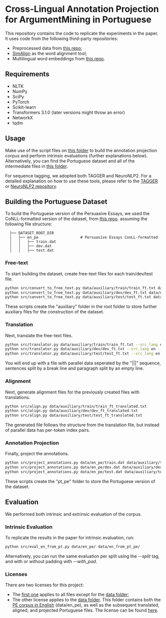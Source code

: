 Cross-Lingual Annotation Projection for ArgumentMining in Portuguese
===============
This repository contains the code to replicate the experiments in the paper.
It uses code from the following third-party repositories:
- Preprocessed data from [this repo](https://github.com/UKPLab/acl2017-neural_end2end_am);
- [SimAlign](https://github.com/cisnlp/simalign) as the word alignment tool;
- Multilingual word embeddings from [this repo](https://github.com/facebookresearch/MUSE).

## Requirements
- NLTK
- NumPy
- SciPy
- PyTorch
- Scikit-learn
- Transformers 3.1.0 (later versions might throw an error)
- NetworkX
- tqdm

## Usage
Make use of the script files on [this folder](https://github.com/AfonsoSalgadoSousa/argumentation_mining_pt/tree/main/scripts) to build the annotation projection corpus and perform intrinsic evaluations (further explanations below). Alternatively, you can find the Portuguese dataset and all of the intermediate files in [this folder](https://github.com/AfonsoSalgadoSousa/argumentation_mining_pt/tree/main/data).

For sequence tagging, we adopted both TAGGER and NeuroNLP2. For a detailed explanation on how to use these tools, please refer to the [TAGGER](https://github.com/achernodub/targer) or [NeuroNLP2 repository](https://github.com/XuezheMax/NeuroNLP2).

## Building the Portuguese Dataset
To build the Portuguese version of the Persuasive Essays, we used the CoNLL-formatted version of the dataset, from [this repo](https://github.com/UKPLab/acl2017-neural_end2end_am). assuming the following file structure:
```angular2
  ├── DATASET_ROOT_DIR
  │   ├── en_pe                   # Persuasive Essays ConLL-formatted
  │   │   ├── train.dat            
  │   │   ├── dev.dat
  │   │   ├── test.dat
```

### Free-text
To start building the dataset, create free-text files for each train/dev/test file.
```bash
python src/convert_to_free_text.py data/auxiliary/train/train_ft.txt data/en_pe/train.dat
python src/convert_to_free_text.py data/auxiliary/dev/dev_ft.txt data/en_pe/dev.dat
python src/convert_to_free_text.py data/auxiliary/test/test_ft.txt data/en_pe/test.dat
```
These scripts create the "auxiliary" folder in the root folder to store further auxiliary files for the construction of the dataset.

### Translation
Next, translate the free-text files.

```bash
python src/translator.py data/auxiliary/train/train_ft.txt --src_lang en --trg_lang pt
python src/translator.py data/auxiliary/dev/dev_ft.txt --src_lang en --trg_lang pt
python src/translator.py data/auxiliary/test/test_ft.txt --src_lang en --trg_lang pt
```
You will end up with a file with parallel data seperated by the "|||" sequence, sentences split by a break line and paragraph split by an empty line.

### Alignment
Next, generate alignment files for the previously created files with translations.
```bash
python src/align.py data/auxiliary/train/train_ft_translated.txt
python src/align.py data/auxiliary/dev/dev_ft_translated.txt
python src/align.py data/auxiliary/test/test_ft_translated.txt
```
The generated file follows the structure from the translation file, but instead of parallel data has per-token index pairs. 

### Annotation Projection
Finally, project the annotations.
```bash
python src/project_annotations.py data/en_pe/train.dat data/auxiliary/train/train_ft_translated.txt data/auxiliary/train/train_ft_translated_alignment.txt --output_dir data/pt_pe
python src/project_annotations.py data/en_pe/dev.dat data/auxiliary/dev/dev_ft_translated.txt data/auxiliary/dev/dev_ft_translated_alignment.txt --output_dir data/pt_pe
python src/project_annotations.py data/en_pe/test.dat data/auxiliary/test/test_ft_translated.txt data/auxiliary/test/test_ft_translated_alignment.txt --output_dir data/pt_pe
```
These scripts create the "pt_pe" folder to store the Portuguese version of the dataset.

## Evaluation
We performed both intrinsic and extrinsic evaluation of the corpus.

### Intrinsic Evaluation
To replicate the results in the paper for intrinsic evaluation, run:
```bash
python src/eval_en_from_pt.py data/en_pe/ data/en_from_pt_pe/
```
Alternatively, you can run the same evaluation per split using the _--split_ tag, and with or without padding with _--with_pad_.

### Licenses
There are two licenses for this project:

- The [first one](https://github.com/AfonsoSalgadoSousa/argumentation_mining_pt/tree/main/LICENSE) applies to all files except for the [data folder](https://github.com/AfonsoSalgadoSousa/argumentation_mining_pt/tree/main/data);
- The other license applies to the [data folder](https://github.com/AfonsoSalgadoSousa/argumentation_mining_pt/tree/main/data). This folder contains both the [PE corpus in English](https://github.com/UKPLab/acl2017-neural_end2end_am/tree/master/data/conllm) (data/en_pe), as well as the subsequent translated, aligned, and projected Portuguese files. The license can be found [here](https://tudatalib.ulb.tu-darmstadt.de/handle/tudatalib/2422).
